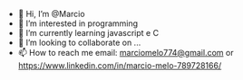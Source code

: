 - 👋 Hi, I’m @Marcio
- 👀 I’m interested in  programming
- 🌱 I’m currently learning javascript e C
- 💞️ I’m looking to collaborate on ...
- 📫 How to reach me email: marciomelo774@gmail.com or https://www.linkedin.com/in/marcio-melo-789728166/
<!---
Marcinho000/Marcinho000 is a ✨ special ✨ repository because its `README.md` (this file) appears on your GitHub profile.
You can click the Preview link to take a look at your changes.
--->
